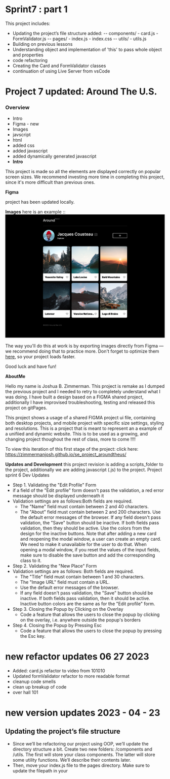# Sprint7 : part 1

This project includes:

- Updating the project’s file structure added:
  -- components/ - card.js - FormValidator.js
  -- pages/ - index.js - index.css
  -- utils/ - utils.js
- Building on previous lessons
- Understanding object and implementation of 'this' to pass whole object and properties
- code refactoring
- Creating the Card and FormValidator classes
- continuation of using Live Server from vsCode

# Project 7 updated: Around The U.S.

### Overview

- Intro
- Figma - new
- Images
- javscript
- html
- added css
- added javascript
- added dynamically generated javascript
- **Intro**

This project is made so all the elements are displayed correctly on popular screen sizes. We recommend investing more time in completing this project, since it's more difficult than previous ones.

**Figma**

project has been updated locally.

**Images**
here is an example ::
![Alt text](images/pictures/Screenshot_overview.png "aroundthewrold")

The way you'll do this at work is by exporting images directly from Figma — we recommend doing that to practice more. Don't forget to optimize them [here](https://tinypng.com/), so your project loads faster.

Good luck and have fun!

**AboutMe**

Hello my name is Joshua B. Zimmerman. This project is remake as I dumped the previous project and I needed to retry to completely understand what I was doing. I have built a design based on a FIGMA shared project, additionally I have improvised troubleshooting, testing and released this project on gitPages.

This project shows a usage of a shared FIGMA project ui file, containing both desktop projects, and mobile project with specific size settings, styling and resolutions. This is a project that is meant to represent an a example of a unifiied and dynamic website. This is to be used as a growing, and changing project thoughout the rest of class, more to come !!!!

To view this iteration of this first stage of the project: click here: https://zimmermanjosh.github.io/se_project_aroundtheus/

**Updates and Development**
this project revision is adding a scripts_folder to the project, additionally we are adding javascript (.js) to the project.
Project sprint 6
Dev Updates

- Step 1. Validating the "Edit Profile" Form
- if a field of the "Edit profile" form doesn't pass the validation, a red error message should be displayed underneath it
- Validation settings are as follows:Both fields are required.
  - The "Name" field must contain between 2 and 40 characters.
  - The "About" field must contain between 2 and 200 characters.
    Use the default error messages of the browser.
    If any field doesn't pass validation, the "Save" button should be inactive. If both fields pass validation, then they should be active. Use the colors from the design for the inactive buttons.
    Note that after adding a new card and reopening the modal window, a user can create an empty card. We need to make it unavailable for the user to do that. When opening a modal window, if you reset the values of the input fields, make sure to disable the save button and add the corresponding class to it.
- Step 2. Validating the "New Place" Form
- Validation settings are as follows: Both fields are required.
  - The "Title" field must contain between 1 and 30 characters.
  - The "Image URL" field must contain a URL.
  - Use the default error messages of the browser.
  - If any field doesn't pass validation, the "Save" button should be inactive. If both fields pass validation, then it should be active. Inactive button colors are the same as for the "Edit profile" form.
- Step 3. Closing the Popup by Clicking on the Overlay
  - Code a feature that allows the users to close the popup by clicking on the overlay, i.e. anywhere outside the popup's borders
- Step 4. Closing the Popup by Pressing Esc
  - Code a feature that allows the users to close the popup by pressing the Esc key.

# new refactor updates 06 27 2023
- Added: card.js refactor to video from 101010
- Updated formValidator refactor to more readable format
- cleanup code smells 
- clean up breakup of code 
- over hall 101

# new version updates 2023 - 04 - 23

## Updating the project’s file structure

- Since we’ll be refactoring our project using OOP, we’ll update the directory structure a bit. Create two new folders: /components and /utils. The first will store your class components. The latter will store some utility functions. We’ll describe their contents later.
- Then, move your index.js file to the pages directory. Make sure to update the filepath in your <script> tag accordingly.
- The /scripts directory with validator.js can be deleted.
- This is what your file structure should look like after the changes:
- "se_project_aroundtheus/
  components/
  card.js
  FormValidator.js
  pages/
  index.js
  index.css
  utils/
  utils.js
  ...everything else "
- Creating the Card and FormValidator classes
- Create the Card class, which creates a card with text and an image link, as per the following requirements:
- It takes card data — text and a link to the image — and a template element selector as parameters into the constructor.
- It has private methods for working with markup and adding event listeners.
- It has private methods for each event handler.
- It has one public method that returns a fully functional card element populated with data.
- Create a Card class instance for each card.
- Create the FormValidator class, which sets settings for validating form fields according to the following requirements:
- Its constructor has two parameters. The first parameter is a settings object that stores selectors and form classes, and the second one takes a form element to be validated.
- It has private methods for processing the form, which include: checking the field's validity, changing the state of the Submit button, and adding all the needed handlers.
- It has a public method enableValidation(), which enables form validation.
- It has a public method to either disable the state of the button or reset form validation (including the state of the submit button).
- Create an instance of the FormValidator class for each form that should be validated.

## Code requirements

- This project will be different from your previous projects.
- Before, you were required to code and implement various features yourself
  -- for example, adding functioning buttons or making a popup appear and then disappear.
  - But this time, all the functionality is already there, and your task is to organize the code.
- The first requirement is to add the Card and FormValidator classes to the code and ensure that each of them performs one specific task. These classes should contain all the necessary code for performing their respective tasks.
- The second requirement is to divide the JavaScript code into modules. Your project will include four scripts:
- card.js will contain the code of the Card class.
- FormValidator.js will contain the code of the FormValidator class.
- utils.js will contain the event handlers and the function that opens/closes modal windows.
- index.js will contain the rest of the code (you may have noticed that in some lessons we referred to this file as script.js; both index.js and script.js are common naming conventions for the main script file).
- The Card and FormValidator classes should be exported from their corresponding files, and then you will need to import and implement them inside of index.js.
- Ensure that the JS files are connected to index.html as modules.
